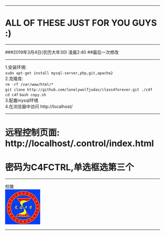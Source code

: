 ***
# ALL OF THESE JUST FOR YOU GUYS :)     
***
###2019年3月4日(农历大年30)    凌晨2:40  ##最后一次修改
***
1.安装环境:     
`sudo apt-get install mysql-server,php,git,apache2`     
2.克隆库:       
`rm -rf /var/www/html/*`        
`git clone http://github.com/lonelywolfjudas/class4forever.git ./c4f`       
`cd c4f`
`bash copy.sh`      
3.配置mysql环境     
4.在浏览器中访问 http://localhost/       
***     
# 远程控制页面: http://localhost/.control/index.html        
# 密码为C4FCTRL,单选框选第三个     
***
校徽        
![校徽](https://github.com/LonelyWolfJudas/Class4Forever/blob/master/image/shortcut.jpg)        
***
